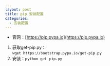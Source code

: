 ```yaml
---
layout: post
title: pip 安装配置
categories:
  - 安装配置
---
```


* 官网：[https://pip.pypa.io](https://pip.pypa.io)

1. 获取get-pip.py：  
   `wget https://bootstrap.pypa.io/get-pip.py`
2. 安装：`python get-pip.py`

